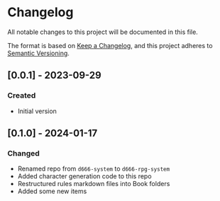 # Changelog
All notable changes to this project will be documented in this file.

The format is based on [Keep a Changelog](https://keepachangelog.com/en/1.0.0/),
and this project adheres to [Semantic Versioning](https://semver.org/spec/v2.0.0.html).

## [0.0.1] - 2023-09-29
### Created
- Initial version

## [0.1.0] - 2024-01-17
### Changed
- Renamed repo from `d666-system` to `d666-rpg-system`
- Added character generation code to this repo
- Restructured rules markdown files into Book folders
- Added some new items
